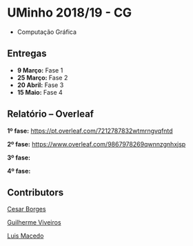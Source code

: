 # UMinho 2018/19 - CG

* Computação Gráfica

## Entregas

* **9 Março:** Fase 1
* **25 Março:** Fase 2
* **20 Abril:** Fase 3
* **15 Maio:** Fase 4

## Relatório – Overleaf

**1º fase:**
https://pt.overleaf.com/7212787832wtmrngvqfntd

**2º fase:**
https://www.overleaf.com/9867978269qwnnzgnhxjsp

**3º fase:**

**4º fase:**

## Contributors

[Cesar Borges](https://github.com/CesarAugustoBorges)

[Guilherme Viveiros](https://github.com/GuilhermeViveiros)

[Luis Macedo](https://github.com/FallenFoil)
